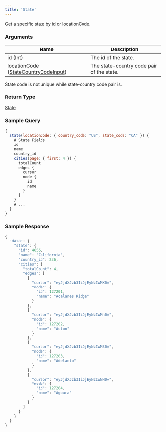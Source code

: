 ```yaml
---
title: 'State'
---
```


Get a specific state by id or locationCode.

### Arguments

| Name                                                                          | Description                               |
| ----------------------------------------------------------------------------- | ----------------------------------------- |
| id (Int)                                                                      | The id of the state.                      |
| locationCode ([StateCountryCodeInput](../inputs/state-country-code-input.md)) | The state-country code pair of the state. |

State code is not unique while state-country code pair is.

### Return Type

[State](../objects/state.md)

### Sample Query

```js title="Find state by locationCode"
{
  state(locationCode: { country_code: "US", state_code: "CA" }) {
    # State Fields
    id
    name
    country_id
    cities(page: { first: 4 }) {
      totalCount
      edges {
        cursor
        node {
          id
          name
        }
      }
    }
    # ...
  }
}
```

### Sample Response

```js
{
  "data": {
    "state": {
      "id": 4655,
      "name": "California",
      "country_id": 236,
      "cities": {
        "totalCount": 4,
        "edges": [
          {
            "cursor": "eyJjdXJzb3IiOjEyNzIwMX0=",
            "node": {
              "id": 127201,
              "name": "Acalanes Ridge"
            }
          },
          {
            "cursor": "eyJjdXJzb3IiOjEyNzIwMn0=",
            "node": {
              "id": 127202,
              "name": "Acton"
            }
          },
          {
            "cursor": "eyJjdXJzb3IiOjEyNzIwM30=",
            "node": {
              "id": 127203,
              "name": "Adelanto"
            }
          },
          {
            "cursor": "eyJjdXJzb3IiOjEyNzIwNH0=",
            "node": {
              "id": 127204,
              "name": "Agoura"
            }
          }
        ]
      }
    }
  }
}
```
